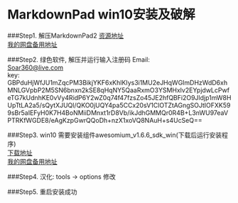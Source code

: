 # MarkdownPad win10安装及破解
###Step1. 解压MarkdownPad2
[资源地址](https://pan.baidu.com/s/1eSKXqka)  
[我的网盘备用地址](https://pan.baidu.com/s/1nwwg8sT)

###Step2. 绿色软件, 解压并运行输入注册码
Email:  
Soar360@live.com  
key: 
GBPduHjWfJU1mZqcPM3BikjYKF6xKhlKIys3i1MU2eJHqWGImDHzWdD6xhMNLGVpbP2M5SN6bnxn2kSE8qHqNY5QaaRxmO3YSMHxlv2EYpjdwLcPwfeTG7kUdnhKE0vVy4RidP6Y2wZ0q74f47fzsZo45JE2hfQBFi2O9Jldjp1mW8HUpTtLA2a5/sQytXJUQl/QKO0jUQY4pa5CCx20sV1ClOTZtAGngSOJtIOFXK599sBr5aIEFyH0K7H4BoNMiiDMnxt1rD8Vb/ikJdhGMMQr0R4B+L3nWU97eaVPTRKfWGDE8/eAgKzpGwrQQoDh+nzX1xoVQ8NAuH+s4UcSeQ==
  
###Step3. win10 需要安装组件awesomium_v1.6.6_sdk_win(下载后运行安装程序)  
[下载地址](https://pan.baidu.com/s/1qY7LKba)  
[我的网盘备用地址]()

###Step4. 汉化: tools -> options 修改

###Step5. 重启安装成功